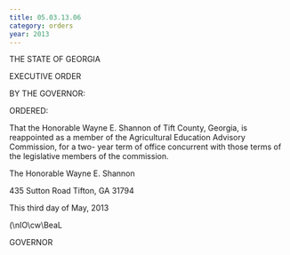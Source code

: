 ```yaml
---
title: 05.03.13.06
category: orders
year: 2013
---
```

THE STATE OF GEORGIA

EXECUTIVE ORDER

BY THE GOVERNOR:

ORDERED:

That the Honorable Wayne E. Shannon of Tift County, Georgia, is reappointed as a
member of the Agricultural Education Advisory Commission, for a two- year term of
office concurrent with those terms of the legislative members of the commission.

The Honorable Wayne E. Shannon

435 Sutton Road
Tifton, GA 31794

This third day of May, 2013

\(\nIO\cw\BeaL

GOVERNOR

